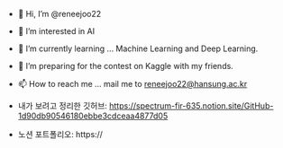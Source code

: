 - 👋 Hi, I’m @reneejoo22

- 👀 I’m interested in AI
- 🌱 I’m currently learning ... Machine Learning and Deep Learning.
- 💞️ I’m preparing for the contest on Kaggle with my friends.
- 📫 How to reach me ... mail me to reneejoo22@hansung.ac.kr
- 내가 보려고 정리한 깃허브: https://spectrum-fir-635.notion.site/GitHub-1d90db90546180ebbe3cdceaa4877d05
- 노션 포트폴리오: https://
<!---
reneejoo22/reneejoo22 is a ✨ special ✨ repository because its `README.md` (this file) appears on your GitHub profile.
You can click the Preview link to take a look at your changes.
--->
